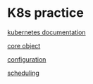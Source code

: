 # K8s practice

[kubernetes documentation](https://kubernetes.io/docs/home/)

[core object](./core-objects/)

[configuration](./configuration/)

[scheduling](./scheduling/)